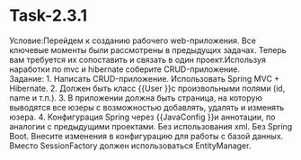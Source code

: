 # Task-2.3.1

Условие:Перейдем к созданию рабочего web-приложения. Все ключевые моменты были рассмотрены в предыдущих задачах. Теперь вам требуется их сопоставить и связать в один проект.Используя наработки по mvc и hibernate соберите CRUD-приложение.
<br>
Задание:
	1.	Написать CRUD-приложение. Использовать Spring MVC + Hibernate.
	2.	Должен быть класс {{User }}с произвольными полями (id, name и т.п.).
	3.	В приложении должна быть страница, на которую выводятся все юзеры с возможностью добавлять, удалять и изменять юзера.
	4.	Конфигурация Spring через {{JavaConfig }}и аннотации, по аналогии с предыдущими проектами. Без использования xml. Без Spring Boot.
Внесите изменения в конфигурацию для работы с базой данных. Вместо SessionFactory должен использоваться EntityManager.

